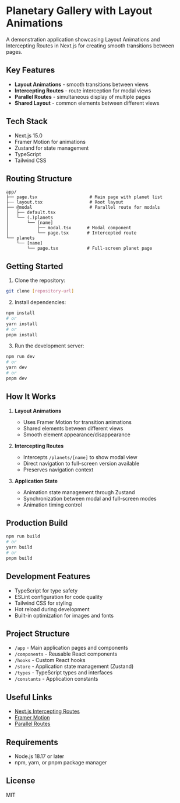 # Planetary Gallery with Layout Animations

A demonstration application showcasing Layout Animations and Intercepting Routes in Next.js for creating smooth transitions between pages.

## Key Features

- **Layout Animations** - smooth transitions between views
- **Intercepting Routes** - route interception for modal views
- **Parallel Routes** - simultaneous display of multiple pages
- **Shared Layout** - common elements between different views

## Tech Stack

- Next.js 15.0
- Framer Motion for animations
- Zustand for state management
- TypeScript
- Tailwind CSS

## Routing Structure

```
app/
├── page.tsx                    # Main page with planet list
├── layout.tsx                  # Root layout
├── @modal                      # Parallel route for modals
│   ├── default.tsx
│   └── (.)planets
│       └── [name]
│           ├── modal.tsx      # Modal component
│           └── page.tsx       # Intercepted route
└── planets
    └── [name]
        └── page.tsx           # Full-screen planet page
```

## Getting Started

1. Clone the repository:
```bash
git clone [repository-url]
```

2. Install dependencies:
```bash
npm install
# or
yarn install
# or
pnpm install
```

3. Run the development server:
```bash
npm run dev
# or
yarn dev
# or
pnpm dev
```

## How It Works

1. **Layout Animations**
   - Uses Framer Motion for transition animations
   - Shared elements between different views
   - Smooth element appearance/disappearance

2. **Intercepting Routes**
   - Intercepts `/planets/[name]` to show modal view
   - Direct navigation to full-screen version available
   - Preserves navigation context

3. **Application State**
   - Animation state management through Zustand
   - Synchronization between modal and full-screen modes
   - Animation timing control

## Production Build

```bash
npm run build
# or
yarn build
# or
pnpm build
```

## Development Features

- TypeScript for type safety
- ESLint configuration for code quality
- Tailwind CSS for styling
- Hot reload during development
- Built-in optimization for images and fonts

## Project Structure

- `/app` - Main application pages and components
- `/components` - Reusable React components
- `/hooks` - Custom React hooks
- `/store` - Application state management (Zustand)
- `/types` - TypeScript types and interfaces
- `/constants` - Application constants

## Useful Links

- [Next.js Intercepting Routes](https://nextjs.org/docs/app/building-your-application/routing/intercepting-routes)
- [Framer Motion](https://www.framer.com/motion/)
- [Parallel Routes](https://nextjs.org/docs/app/building-your-application/routing/parallel-routes)

## Requirements

- Node.js 18.17 or later
- npm, yarn, or pnpm package manager

## License

MIT
